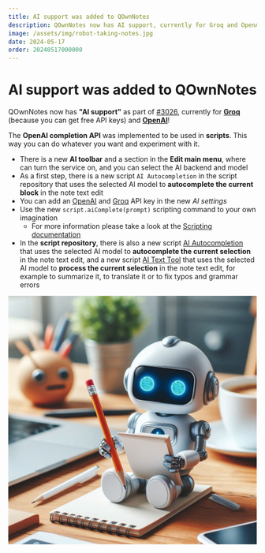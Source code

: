 ```yaml
---
title: AI support was added to QOwnNotes
description: QOwnNotes now has AI support, currently for Groq and OpenAI!
image: /assets/img/robot-taking-notes.jpg
date: 2024-05-17
order: 20240517000000
---
```


# AI support was added to QOwnNotes

<BlogDate v-bind:fm="$frontmatter" />

QOwnNotes now has **"AI support"** as part of [#3026](https://github.com/pbek/QOwnNotes/issues/3026),
currently for **[Groq](https://groq.com/)** (because you can get free API keys) and **[OpenAI](https://openai.com/)**!

The **OpenAI completion API** was implemented to be used in **scripts**.
This way you can do whatever you want and experiment with it.

- There is a new **AI toolbar** and a section in the **Edit main menu**, where can turn
  the service on, and you can select the AI backend and model
- As a first step, there is a new script `AI Autocompletion` in the script repository
  that uses the selected AI model to **autocomplete the current block** in the note text edit
- You can add an [OpenAI](https://openai.com/) and [Groq](https://groq.com/) API key in the new *AI settings*
- Use the new `script.aiComplete(prompt)` scripting command to your own imagination
  - For more information please take a look at the
    [Scripting documentation](https://www.qownnotes.org/scripting/methods-and-objects.html#use-a-completion-prompt-on-the-currently-selected-ai-model)
- In the **script repository**, there is also a new script [AI Autocompletion](https://github.com/qownnotes/scripts/tree/master/ai-autocompletion)
  that uses the selected AI model to **autocomplete the current selection** in the note text edit,
  and a new script [AI Text Tool](https://github.com/qownnotes/scripts/tree/master/ai-text-tool)
  that uses the selected AI model to **process the current selection** in the note text edit,
  for example to summarize it, to translate it or to fix typos and grammar errors

![robot-taking-notes](./media/robot-taking-notes.jpg)
